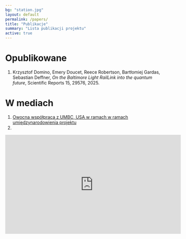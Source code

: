 ```yaml
---
bg: "station.jpg"
layout: default
permalink: /papers/
title: "Publikacje"
summary: "Lista publikacji projektu"
active: true
---
```


# Opublikowane

1. Krzysztof Domino, Emery Doucet, Reece Robertson, Bartłomiej Gardas, Sebastian Deffner, *On the Baltimore Light RailLink into the quantum future*, Scientific Reports 15, 29576, 2025.

# W mediach

1. <a href="https://umbc.edu/stories/quantum-on-track-for-train-scheduling/">Owocna współpraca z UMBC, USA w ramach w ramach umiędzynarodowienia projektu</a>
2. 
<iframe width="560" height="315" src="https://www.youtube.com/embed/xWKRhIeoCoA?si=kSXPqW7onE0X5cIK" title="YouTube video player" frameborder="0" allow="accelerometer; autoplay; clipboard-write; encrypted-media; gyroscope; picture-in-picture; web-share" referrerpolicy="strict-origin-when-cross-origin" allowfullscreen></iframe>
